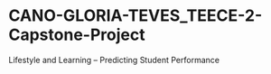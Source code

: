 # CANO-GLORIA-TEVES_TEECE-2-Capstone-Project
Lifestyle and Learning – Predicting Student Performance 

